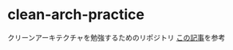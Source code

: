 # clean-arch-practice
クリーンアーキテクチャを勉強するためのリポジトリ
[この記事](https://blog.spacemarket.com/code/clean-architecture-node/)を参考
